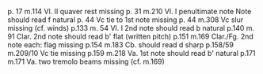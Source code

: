p. 17 m.114 Vl. II quaver rest missing
p. 31 m.210 Vl. I  penultimate note Note should read f natural
p. 44 Vc tie to 1st note missing
p. 44 m.308 Vc slur missing (cf. winds)
p.133 m. 54 Vl. I 2nd note should read b natural
p.140 m. 91 Clar. 2nd note should read b' flat (written pitch)
p.151 m.169 Clar./Fg. 2nd note each: flag missing
p.154 m.183 Cb. should read d sharp
p.158/59 m.209/10 Vc tie missing
p.159 m.218 Va. 1st note should read b' natural
p.171 m.171 Va. two tremolo beams missing (cf. m.169)
